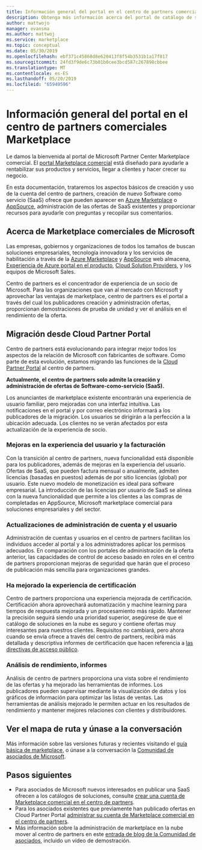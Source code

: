 ```yaml
---
title: Información general del portal en el centro de partners comerciales Marketplace
description: Obtenga más información acerca del portal de catálogo de soluciones comerciales en el centro de partners y cómo mostrar y vender las ofertas en Azure Marketplace, AppSource y a través del programa proveedor de soluciones en la nube (CSP).
author: mattwojo
manager: evansma
ms.author: mattwoj
ms.service: marketplace
ms.topic: conceptual
ms.date: 05/30/2019
ms.openlocfilehash: ebf371c45868d8e620413f8f54b3531b1a17f817
ms.sourcegitcommit: 24fd3f9de6c73b01b0cee3bcd587c267898cbbee
ms.translationtype: MT
ms.contentlocale: es-ES
ms.lasthandoff: 05/20/2019
ms.locfileid: "65949596"
---
```

# <a name="overview-of-the-commercial-marketplace-portal-in-partner-center"></a>Información general del portal en el centro de partners comerciales Marketplace

Le damos la bienvenida al portal de Microsoft Partner Center Marketplace comercial. El [portal Marketplace comercial](https://partner.microsoft.com/dashboard/commercial-marketplace/) está diseñado para ayudarle a rentabilizar sus productos y servicios, llegar a clientes y hacer crecer su negocio.

En esta documentación, trataremos los aspectos básicos de creación y uso de la cuenta del centro de partners, creación de nuevo Software como servicio (SaaS) ofrece que pueden aparecer en [Azure Marketplace](https://azuremarketplace.microsoft.com/) o [AppSource](https://appsource.microsoft.com/), administración de las ofertas de SaaS existentes y proporcionar recursos para ayudarle con preguntas y recopilar sus comentarios. 

## <a name="about-microsofts-commercial-marketplace"></a>Acerca de Marketplace comerciales de Microsoft

Las empresas, gobiernos y organizaciones de todos los tamaños de buscan soluciones empresariales, tecnología innovadora y los servicios de habilitación a través de la [Azure Marketplace](https://azuremarketplace.microsoft.com/) y [AppSource](https://appsource.microsoft.com/) web almacena, [ Experiencia de Azure portal en el producto](https://portal.azure.com), [Cloud Solution Providers](https://partner.microsoft.com/cloud-solution-provider), y los equipos de Microsoft Sales. 

Centro de partners es el concentrador de experiencia de un socio de Microsoft. Para las organizaciones que van al mercado con Microsoft y aprovechar las ventajas de marketplace, centro de partners es el portal a través del cual los publicadores creación y administración ofertas, proporcionan demostraciones de prueba de unidad y ver el análisis en el rendimiento de la oferta. 

## <a name="migration-from-cloud-partner-portal"></a>Migración desde Cloud Partner Portal

Centro de partners está evolucionando para integrar mejor todos los aspectos de la relación de Microsoft con fabricantes de software. Como parte de esta evolución, estamos migrando las funciones de la [Cloud Partner Portal](https://cloudpartner.azure.com/) al centro de partners. 

**Actualmente, el centro de partners solo admite la creación y administración de ofertas de Software-como-servicio (SaaS).**

Los anunciantes de marketplace existente encontrarán una experiencia de usuario familiar, pero mejoradas con una interfaz intuitiva. Las notificaciones en el portal y por correo electrónico informará a los publicadores de la migración. Los usuarios se dirigirán a la perfección a la ubicación adecuada. Los clientes no se verán afectados por esta actualización de la experiencia de socio. 

### <a name="improvements-on-user-experience-and-billing"></a>Mejoras en la experiencia del usuario y la facturación

Con la transición al centro de partners, nueva funcionalidad está disponible para los publicadores, además de mejoras en la experiencia del usuario. Ofertas de SaaS, que pueden factura mensual o anualmente, admiten licencias (basadas en puestos) además de por sitio licencias (global) por usuario. Este nuevo modelo de monetización es ideal para software empresarial. La introducción de las licencias por usuario de SaaS se alinea con la nueva funcionalidad que permite a los clientes a las compras de completadas en AppSource, Microsoft marketplace comercial para soluciones empresariales y del sector. 

### <a name="account-and-user-management-updates"></a>Actualizaciones de administración de cuenta y el usuario

Administración de cuentas y usuarios en el centro de partners facilitan los individuos acceder al portal y a los administradores aplicar los permisos adecuados. En comparación con los portales de administración de la oferta anterior, las capacidades de control de acceso basado en roles en el centro de partners proporcionan mejoras de seguridad que harán que el proceso de publicación más sencilla para organizaciones grandes. 

### <a name="improved-certification-experience"></a>Ha mejorado la experiencia de certificación

Centro de partners proporciona una experiencia mejorada de certificación. Certificación ahora aprovechará automatización y machine learning para tiempos de respuesta mejorada y un procesamiento más rápido. Mantener la precisión seguirá siendo una prioridad superior, asegúrese de que el catálogo de soluciones en la nube es seguro y contiene ofertas muy interesantes para nuestros clientes. Requisitos no cambiará, pero ahora cuando se envía ofrece a través del centro de partners, recibirá más detallada y descriptiva informes de certificación que hacen referencia a [las directivas de acceso público](https://docs.microsoft.com/legal/marketplace/certification-policies). 

### <a name="analytics-for-performance-reporting"></a>Análisis de rendimiento, informes

Análisis de centro de partners proporciona una vista sobre el rendimiento de las ofertas y ha mejorado las herramientas de informes. Los publicadores pueden supervisar mediante la visualización de datos y los gráficos de información para optimizar las listas de ventas. Las herramientas de análisis mejorado le permiten actuar en los resultados de rendimiento y mantener mejores relaciones con clientes y distribuidores. 

## <a name="view-the-roadmap-and-join-the-conversation"></a>Ver el mapa de ruta y únase a la conversación

Más información sobre las versiones futuras y recientes visitando el [guía básica de marketplace](https://aka.ms/publicmarketplaceroadmap), o únase a la conversación la [Comunidad de asociados de Microsoft](https://www.microsoftpartnercommunity.com/). 

## <a name="next-steps"></a>Pasos siguientes

- Para asociados de Microsoft nuevos interesados en publicar una SaaS ofrecen a los catálogos de soluciones, consulte [crear una cuenta de Marketplace comercial en el centro de partners](./create-account.md).
- Para los asociados existentes que previamente han publicado ofertas en Cloud Partner Portal [administrar su cuenta de Marketplace comercial en el centro de partners](./manage-account.md). 
- Más información sobre la administración de marketplace en la nube mover al centro de partners en este [entrada de blog de la Comunidad de asociados](https://www.microsoftpartnercommunity.com/t5/Azure-Marketplace-and-AppSource/Cloud-Marketplace-In-Partner-Center/m-p/9738#M293), incluido un vídeo de demostración.
